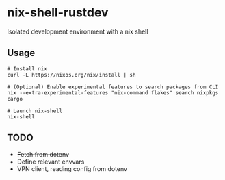 # nix-shell-rustdev

Isolated development environment with a nix shell

## Usage

```shell
# Install nix
curl -L https://nixos.org/nix/install | sh

# (Optional) Enable experimental features to search packages from CLI
nix --extra-experimental-features "nix-command flakes" search nixpkgs cargo

# Launch nix-shell
nix-shell
```

## TODO
* ~~Fetch from dotenv~~
* Define relevant envvars
* VPN client, reading config from dotenv
